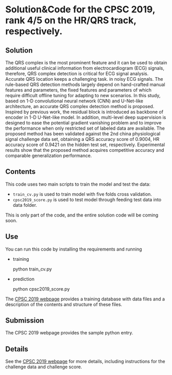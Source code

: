 # Solution&Code for the CPSC 2019, rank 4/5 on the HR/QRS track, respectively.

## Solution

The QRS complex is the most prominent feature and it can be used to obtain additional useful clinical information from electrocardiogram (ECG) signals, therefore, QRS complex detection is critical for ECG signal analysis. Accurate QRS location keeps a challenging task. in noisy ECG signals. The rule-based QRS detection methods largely depend on hand-crafted manual features and parameters, the fixed features and parameters of which require difficult offline tuning for adapting to new scenarios.
In this study, based on 1-D convolutional neural network (CNN) and U-Net-like architecture, an accurate QRS complex detection method is proposed. Inspired by previous work, the residual block is introduced as backbone of encoder in 1-D U-Net-like model. In addition, multi-level deep supervision is designed to ease the potential gradient vanishing problem and to improve the performance when only restricted set of labeled data are available.
The proposed method has been validated against the 2nd china physiological signal challenge data set, obtaining a QRS accuracy score of 0.9004, HR accuracy score of 0.9421 on the hidden test set, respectively. Experimental results show that the proposed method acquires competitive accuracy and comparable generalization performance.

## Contents
This code uses two main scripts to train the model and test the data:

* `train_cv.py` is used to train model with five folds cross validation. 
* `cpsc2019_score.py` is used to test model through feeding test data into data folder. 

This is only part of the code, and the entire solution code will be coming soon.

## Use

You can run this code by installing the requirements and running

- training

    python train_cv.py 

- prediction

    python cpsc2019_score.py 

The [CPSC 2019 webpage](http://2019.icbeb.org/Challenge.html) provides a training database with data files and a description of the contents and structure of these files.

## Submission

The CPSC 2019 webpage provides the sample python entry.

## Details

See the [CPSC 2019 webpage](http://2019.icbeb.org/Challenge.html) for more details, including instructions for the challenge data and challenge score.


